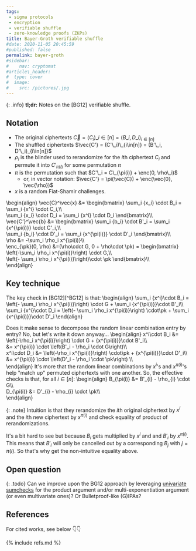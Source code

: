 ```yaml
---
tags:
 - sigma protocols
 - encryption
 - verifiable shuffle
 - zero-knowledge proofs (ZKPs)
title: Bayer-Groth verifiable shuffle
#date: 2020-11-05 20:45:59
#published: false
permalink: bayer-groth
#sidebar:
#    nav: cryptomat
#article\_header:
#  type: cover
#  image:
#    src: /pictures/.jpg
---
```


{: .info}
**tl;dr:** Notes on the [BG12] verifiable shuffle.
<!--more-->

<!-- Here you can define LaTeX macros -->
<div style="display: none;">$
\def\enc{\mathcal{E}}
\def\pk{\mathsf{PK}}
$</div> <!-- $ -->

## Notation

 - The original ciphertexts $\vec{C} = (C_i)\_{i\in[n]} = (B\_i, D\_i)_{i\in[n]}$
 - The shuffled ciphertexts $\vec{C'} = (C'\_i)\_{i\in[n]} = (B'\_i, D'\_i)_{i\in[n]}$
 - $\rho_i$ is the blinder used to rerandomize for the $i$th ciphertext $C_i$ and permute it into $C'_{\pi(i)}$ for some permutation $\pi$
 - $\pi$ is the permutation such that $C'\_i = C\_{\pi(i)} + \enc(0, \rho\_i)$
   + or, in vector notation: $\vec{C'} = \pi(\vec{C}) + \enc(\vec{0}, \vec{\rho})$
 - $x$ is a random Fiat-Shamir challenges.

\begin{align}
\vec{C}^\vec{x} &= \begin{bmatrix}
   \sum\_i {x\_i} \cdot B\_i = \sum\_i {x^i} \cdot C\_i,\\\\\
   \sum\_i {x\_i} \cdot D\_i = \sum\_i {x^i} \cdot D\_i
\end{bmatrix}\\\\\
\vec{C’}^\vec{b} &= \begin{bmatrix}
   \sum\_i {b\_i} \cdot B'\_i = \sum\_i {x^{\pi(i)}} \cdot C'\_i,\\\\\
   \sum\_i {b\_i} \cdot D'\_i = \sum\_i {x^{\pi(i)}} \cdot D'\_i
\end{bmatrix}\\\\\
\rho &= -\sum\_i \rho\_i x^{\pi(i)}\\\\\
\enc\_{\pk}(0, \rho) &=(\rho\cdot G, 0 + \rho\cdot \pk) = \begin{bmatrix}
	\left(-\sum\_i \rho\_i x^{\pi(i)}\right) \cdot G,\\\\\
	\left(- \sum\_i \rho\_i x^{\pi(i)}\right)\cdot \pk
\end{bmatrix}\\\\\
\end{align}

## Key technique

The key check in [BG12][^BG12] is that:
\begin{align}
 \sum\_i {x^i}\cdot B\_i = \left(- \sum\_i \rho\_i x^{\pi(i)}\right) \cdot G  + \sum\_i {x^{\pi(i)}}\cdot B'\_i\\\\\
 \sum\_i {x^i}\cdot D\_i = \left(- \sum\_i \rho\_i x^{\pi(i)}\right) \cdot\pk + \sum\_i {x^{\pi(i)}}\cdot D'\_i
\end{align}

Does it make sense to decompose the random linear combination entry by entry?
No, but let's write it down anyway...
\begin{align}
x^i\cdot B\_i 
	&= \left(-\rho\_i x^{\pi(i)}\right) \cdot G  + {x^{\pi(i)}}\cdot B'\_i\\\\\
	&= x^{\pi(i)} \cdot \left(B'\_i - \rho\_i \cdot G\right)\\\\\
x^i\cdot D\_i 
	&= \left(-\rho\_i x^{\pi(i)}\right) \cdot\pk + {x^{\pi(i)}}\cdot D'\_i\\\\\
	&= x^{\pi(i)} \cdot \left(D'\_i - \rho\_i \cdot \pk\right) \\\\\
\end{align}
It's more that the random linear combinations by $x^i$'s and $x^{\pi(i)}$'s help "match up" permuted ciphertexts with one another.
So, the effective checks is that, for all $i\in[n]$:
\begin{align}
B\_{\pi(i)} 
	&= B'\_{i} - \rho_{i} \cdot G\\\\\
D\_{\pi(i)}
	&= D'\_{i} - \rho_{i} \cdot \pk\\\\\
\end{align}

{: .note}
Intuition is that they rerandomize the $i$th original ciphertext by $x^i$ and the $i$th new ciphertext by $x^{\pi(i)}$ and check equality of product of rerandomizations.

It's a bit hard to see but because $B_i$ gets multiplied by $x^i$ and and $B'_i$ by $x^{\pi(i)}$. 
This means that $B'_i$ will only be cancelled out by a corresponding $B_j$ with $j = \pi(i)$.
So that's why get the non-intuitive equality above.

## Open question

{: .todo}
Can we improve upon the BG12 approach by leveraging [univariate sumchecks](/univariate-sumcheck) for the product argument and/or multi-exponentiation argument (or even multivariate ones)?
Or Bulletproof-like (G)IPAs?

## References

For cited works, see below 👇👇

{% include refs.md %}
